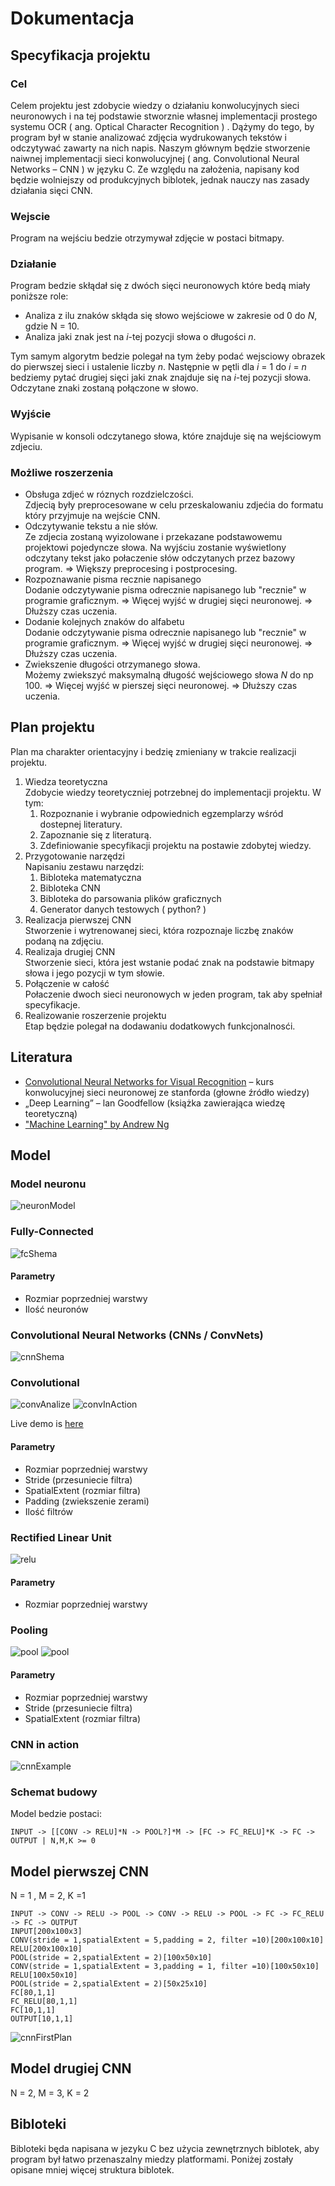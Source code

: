 # Dokumentacja

## Specyfikacja projektu

### Cel

Celem projektu jest zdobycie wiedzy o działaniu konwolucyjnych sieci neuronowych i na tej podstawie stworznie własnej implementacji prostego systemu OCR ( ang. Optical Character Recognition ) . Dążymy do tego, by program był w stanie analizować zdjęcia wydrukowanych tekstów i odczytywać zawarty na nich napis. Naszym głównym będzie stworzenie naiwnej implementacji sieci konwolucyjnej ( ang. Convolutional Neural Networks – CNN ) w języku C. Ze względu na założenia, napisany kod będzie wolniejszy od produkcyjnych biblotek, jednak nauczy nas zasady działania sięci CNN.

### Wejscie

Program na wejściu bedzie otrzymywał zdjęcie w postaci bitmapy.

### Działanie

Program bedzie skłądał się z dwóch sięci neuronowych które bedą miały poniższe role:
* Analiza z ilu znaków skłąda się słowo wejściowe w zakresie od 0 do _N_, gdzie N = 10.
* Analiza jaki znak jest na _i_-tej pozycji słowa o długości _n_.

Tym samym algorytm bedzie polegał na tym żeby podać wejsciowy obrazek do pierwszej sieci i ustalenie liczby _n_. Następnie w pętli dla _i_ = 1 do _i_ = _n_ bedziemy pytać drugiej sięci jaki znak znajduje się na _i_-tej pozycji słowa. Odczytane znaki zostaną połączone w słowo. 

### Wyjście

Wypisanie w konsoli odczytanego słowa, które znajduje się na wejściowym zdjeciu.

### Możliwe roszerzenia

* Obsługa zdjeć w róznych rozdzielczości.  
Zdjecią były preprocesowane w celu przeskalowaniu zdjećia do formatu który przyjmuje na wejście CNN.
* Odczytywanie tekstu a nie słów.  
Ze zdjecia zostaną wyizolowane i przekazane podstawowemu projektowi pojedyncze słowa. Na wyjściu zostanie wyświetlony odczytany tekst jako połaczenie słów odczytanych przez bazowy program. => Większy preprocesing i postprocesing.
* Rozpoznawanie pisma recznie napisanego  
Dodanie odczytywanie pisma odrecznie napisanego lub "recznie" w programie graficznym. => Więcej wyjść w drugiej sięci neuronowej. => Dłuższy czas uczenia.
* Dodanie kolejnych znaków do alfabetu  
Dodanie odczytywanie pisma odrecznie napisanego lub "recznie" w programie graficznym. => Więcej wyjść w drugiej sięci neuronowej. => Dłuższy czas uczenia.
* Zwiekszenie długości otrzymanego słowa.  
Możemy zwiekszyć maksymalną długość wejściowego słowa _N_ do np 100. => Więcej wyjść w pierszej sięci neuronowej. => Dłuższy czas uczenia.


## Plan projektu

Plan ma charakter orientacyjny i bedzię zmieniany w trakcie realizacji projektu.

1. Wiedza teoretyczna  
Zdobycie wiedzy teoretyczniej potrzebnej do implementacji projektu. W tym:
    1. Rozpoznanie i wybranie odpowiednich egzemplarzy wśród dostepnej literatury.
    2. Zapoznanie się z literaturą.
    3. Zdefiniowanie specyfikacji projektu na postawie zdobytej wiedzy.
2. Przygotowanie narzędzi  
Napisaniu zestawu narzędzi:
   1. Bibloteka matematyczna
   2. Bibloteka CNN
   3. Bibloteka do parsowania plików graficznych
   4. Generator danych testowych ( python? )
3. Realizacja pierwszej CNN  
Stworzenie i wytrenowanej sieci, która rozpoznaje liczbę znaków podaną na zdjęciu.
4. Realizaja drugiej CNN  
Stworzenie sieci, która jest wstanie podać znak na podstawie bitmapy słowa i jego pozycji w tym słowie.
5. Połączenie w całość  
Połaczenie dwoch sieci neuronowych w jeden program, tak aby spełniał specyfikacje.
6. Realizowanie roszerzenie projektu  
Etap będzie polegał na dodawaniu dodatkowych funkcjonalnosći.

## Literatura
* [Convolutional Neural Networks for Visual Recognition](http://cs231n.github.io/) – kurs konwolucyjnej sieci neuronowej ze stanforda (głowne źródło wiedzy)
* „Deep Learning” – lan Goodfellow (książka zawierająca wiedzę teoretyczną)
* ["Machine Learning" by Andrew Ng](https://www.coursera.org/learn/machine-learning)

## Model

### Model neuronu

![neuronModel](imgs/neuronActivation.jpeg)

### Fully-Connected

![fcShema](imgs/fcShema.jpeg)

#### Parametry
* Rozmiar poprzedniej warstwy
* Ilość neuronów

### Convolutional Neural Networks (CNNs / ConvNets)

![cnnShema](imgs/cnnShema.jpeg)

### Convolutional

![convAnalize](imgs/convAnalize.jpeg)
![convInAction](imgs/convInAction.PNG)

Live demo is [here](http://cs231n.github.io/convolutional-networks/#conv)

#### Parametry
* Rozmiar poprzedniej warstwy
* Stride (przesuniecie filtra)
* SpatialExtent (rozmiar filtra)
* Padding (zwiekszenie zerami)
* Ilość filtrów

### Rectified Linear Unit

![relu](imgs/relu.png)

#### Parametry
* Rozmiar poprzedniej warstwy

### Pooling

![pool](imgs/pool.jpeg)
![pool](imgs/poolAction.jpeg)

#### Parametry
* Rozmiar poprzedniej warstwy
* Stride (przesuniecie filtra)
* SpatialExtent (rozmiar filtra)

### CNN in action

![cnnExample](imgs/cnnExample.jpeg)

### Schemat budowy

Model bedzie postaci:
```
INPUT -> [[CONV -> RELU]*N -> POOL?]*M -> [FC -> FC_RELU]*K -> FC -> OUTPUT | N,M,K >= 0
```

## Model pierwszej CNN

N = 1 , M = 2, K =1

```
INPUT -> CONV -> RELU -> POOL -> CONV -> RELU -> POOL -> FC -> FC_RELU -> FC -> OUTPUT
INPUT[200x100x3]
CONV(stride = 1,spatialExtent = 5,padding = 2, filter =10)[200x100x10]
RELU[200x100x10]
POOL(stride = 2,spatialExtent = 2)[100x50x10]
CONV(stride = 1,spatialExtent = 3,padding = 1, filter =10)[100x50x10]
RELU[100x50x10]
POOL(stride = 2,spatialExtent = 2)[50x25x10]
FC[80,1,1]
FC_RELU[80,1,1]
FC[10,1,1]
OUTPUT[10,1,1]
```
![cnnFirstPlan](imgs/cnnFirstPlan.png)

## Model drugiej CNN

N = 2, M = 3, K = 2
    
## Bibloteki

Bibloteki będa napisana w jezyku C bez użycia zewnętrznych biblotek, aby program był łatwo przenaszalny miedzy platformami. Poniżej zostały opisane mniej więcej struktura biblotek.

